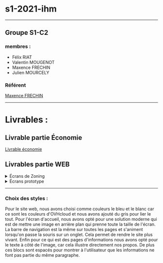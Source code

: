 # s1-2021-ihm

---

## Groupe S1-C2
 
 ### membres :
  - Félix RIAT
  - Valentin MOUGENOT
  - Maxence FRECHIN
  - Julien MOURCELY
 
 ### Référent
 [Maxence FRECHIN](mailto:maxence.frechin@edu.univ-fcomte.fr?subject=SAE_1_06)

---
# Livrables :

## Livrable partie Économie
[Livrable économie](doc/S1-C2_Felix-RIAT_Maxence-FRECHIN_Julien-MOURCELY_Valentin-MOUGENOT.pdf)

## Livrables partie WEB


 
<details>
<summary>Écrans de Zoning</summary>
 
  + Zoning de la page d'accueil
  ![écran de zoning](doc/ecran_zoning.jpg)
  + Zoning des autres pages
  ![écran de zoning articles](doc/ecran_zoning_article.jpg)


</details>
 
<details>
<summary>Écrans prototype</summary>
 
  + Écran prototype de la page d'accueil
  ![écran prototype](doc/ecran_prototype_accueil.png)
  + Écran prototype des autres pages
  ![écran prototype articles](doc/ecran_prototype_article.png)


</details>

---

### Choix des styles :

Pour le site web, nous avons choisi comme couleurs le bleu et le blanc car ce sont les couleurs d'OVHcloud et nous avons ajouté du gris pour lier le tout. Pour l'écran d'accueil, nous avons opté pour une solution moderne qui est de mettre une image en arrière plan qui prenne toute la taille de l'écran. La barre de navigation est la même sur toutes les pages et s'animent lorsqu'on passe la souris sur un onglet. Cela permet de rendre le site plus vivant. Enfin pour ce qui est des pages d'informations nous avons opté pour le texte à côté de l'image, car cela illustre directement nos propos. De plus ces blocs sont espacés pour montrer à l'utilisateur que les informations ne font pas partie du même paragraphe.
